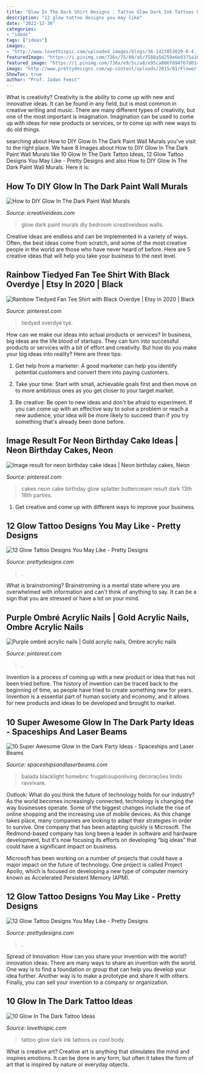 ```yaml
---
title: "Glow In The Dark Shirt Designs : Tattoo Glow Dark Ink Tattoos Uv Cool Body"
description: "12 glow tattoo designs you may like"
date: "2022-12-30"
categories:
- "ideas"
tags: ["ideas"]
images:
- "http://www.lovethispic.com/uploaded_images/blogs/36-1423853020-8-4.jpg"
featuredImage: "https://i.pinimg.com/736x/75/88/a5/7588a5d259e6e9375a166aa75c781697--neon-birthday-cakes-splatter-cake.jpg"
featured_image: "https://i.pinimg.com/736x/e9/5c/a8/e95ca806f094f67d014502ddabc2c601.jpg"
image: "http://www.prettydesigns.com/wp-content/uploads/2015/01/Flower-Glow-Tattoo.jpg"
ShowToc: true
author: "Prof. Jadon Feest"
---
```



What is creativity?
Creativity is the ability to come up with new and innovative ideas. It can be found in any field, but is most common in creative writing and music. There are many different types of creativity, but one of the most important is imagination. Imagination can be used to come up with ideas for new products or services, or to come up with new ways to do old things.

	

		
searching about How to DIY Glow In The Dark Paint Wall Murals you've visit to the right place. We have 8 Images about How to DIY Glow In The Dark Paint Wall Murals like 10 Glow In The Dark Tattoo Ideas, 12 Glow Tattoo Designs You May Like - Pretty Designs and also How to DIY Glow In The Dark Paint Wall Murals. Here it is:
		
    
## How To DIY Glow In The Dark Paint Wall Murals

<img loading=lazy src="http://www.icreativeideas.com/wp-content/uploads/2014/08/How-to-DIY-Glow-In-The-Dark-Paint-Wall-Murals-1.jpg" onerror="this.onerror=null;this.src='https://tse3.mm.bing.net/th?id=OIP.m8ZFMQ3FH6ZziMC_CS35twHaK0&amp;pid=15.1';" alt="How to DIY Glow In The Dark Paint Wall Murals">

_Source: icreativeideas.com_

>glow dark paint murals diy bedroom icreativeideas walls. 

	

Creative ideas are endless and can be implemented in a variety of ways. Often, the best ideas come from scratch, and some of the most creative people in the world are those who have never heard of before. Here are 5 creative ideas that will help you take your business to the next level.

    
## Rainbow Tiedyed Fan Tee Shirt With Black Overdye | Etsy In 2020 | Black

<img loading=lazy src="https://i.pinimg.com/736x/e9/5c/a8/e95ca806f094f67d014502ddabc2c601.jpg" onerror="this.onerror=null;this.src='https://tse1.mm.bing.net/th?id=OIP.6gJiqd84odiU1VLbsHqRlwHaLI&amp;pid=15.1';" alt="Rainbow Tiedyed Fan Tee Shirt with Black Overdye | Etsy in 2020 | Black">

_Source: pinterest.com_

>tiedyed overdye tye. 

	

How can we make our ideas into actual products or services?
In business, big ideas are the life blood of startups. They can turn into successful products or services with a bit of effort and creativity. But how do you make your big ideas into reality? Here are three tips:
1) Get help from a marketer: A good marketer can help you identify potential customers and convert them into paying customers.

2) Take your time: Start with small, achievable goals first and then move on to more ambitious ones as you get closer to your target market.

3) Be creative: Be open to new ideas and don't be afraid to experiment. If you can come up with an effective way to solve a problem or reach a new audience, your idea will be more likely to succeed than if you try something that's already been done before.

    
## Image Result For Neon Birthday Cake Ideas | Neon Birthday Cakes, Neon

<img loading=lazy src="https://i.pinimg.com/736x/75/88/a5/7588a5d259e6e9375a166aa75c781697--neon-birthday-cakes-splatter-cake.jpg" onerror="this.onerror=null;this.src='https://tse2.mm.bing.net/th?id=OIP.BsWzV_jusPFe3UF94TD7UQHaKJ&amp;pid=15.1';" alt="Image result for neon birthday cake ideas | Neon birthday cakes, Neon">

_Source: pinterest.com_

>cakes neon cake birthday glow splatter buttercream result dark 13th 16th parties. 

	

1. Get creative and come up with different ways to improve your business.

    
## 12 Glow Tattoo Designs You May Like - Pretty Designs

<img loading=lazy src="https://www.prettydesigns.com/wp-content/uploads/2015/01/Rose-Tattoo1.jpg" onerror="this.onerror=null;this.src='https://tse2.mm.bing.net/th?id=OIP.xc_GDB6EBb5ZpcGAB8YSKwHaJ4&amp;pid=15.1';" alt="12 Glow Tattoo Designs You May Like - Pretty Designs">

_Source: prettydesigns.com_

>. 

	

What is brainstroming? Brainstroming is a mental state where you are overwhelmed with information and can't think of anything to say. It can be a sign that you are stressed or have a lot on your mind.

    
## Purple Ombré Acrylic Nails | Gold Acrylic Nails, Ombre Acrylic Nails

<img loading=lazy src="https://i.pinimg.com/736x/42/7d/bc/427dbc87eef9a9738c79c98e91ba37fa.jpg" onerror="this.onerror=null;this.src='https://tse3.mm.bing.net/th?id=OIP.iJkfUazM8NlAgBtX7DsLXgHaJ3&amp;pid=15.1';" alt="Purple ombré acrylic nails | Gold acrylic nails, Ombre acrylic nails">

_Source: pinterest.com_

>. 

	

Invention is a process of coming up with a new product or idea that has not been tried before. The history of invention can be traced back to the beginning of time, as people have tried to create something new for years. Invention is a essential part of human society and economy, and it allows for new products and ideas to be developed and brought to market.

    
## 10 Super Awesome Glow In The Dark Party Ideas - Spaceships And Laser Beams

<img loading=lazy src="https://spaceshipsandlaserbeams.com/wp-content/uploads/2015/12/glow-in-the-dark-party-ideas.jpg" onerror="this.onerror=null;this.src='https://tse1.mm.bing.net/th?id=OIP.fqDZuRcVOGTvZWo9xEgUPQHaLH&amp;pid=15.1';" alt="10 Super Awesome Glow in the Dark Party Ideas - Spaceships and Laser Beams">

_Source: spaceshipsandlaserbeams.com_

>balada blacklight homebnc frugalcouponliving decorações lindo ravvivare. 

	

Outlook: What do you think the future of technology holds for our industry?
As the world becomes increasingly connected, technology is changing the way businesses operate. Some of the biggest changes include the rise of online shopping and the increasing use of mobile devices. As this change takes place, many companies are looking to adapt their strategies in order to survive. 
One company that has been adapting quickly is Microsoft. The Redmond-based company has long been a leader in software and hardware development, but it's now focusing its efforts on developing “big ideas” that could have a significant impact on business. 

Microsoft has been working on a number of projects that could have a major impact on the future of technology. One project is called Project Apollo, which is focused on developing a new type of computer memory known as Accelerated Persistent Memory (APM).

    
## 12 Glow Tattoo Designs You May Like - Pretty Designs

<img loading=lazy src="http://www.prettydesigns.com/wp-content/uploads/2015/01/Flower-Glow-Tattoo.jpg" onerror="this.onerror=null;this.src='https://tse2.mm.bing.net/th?id=OIP.rSDop2CxYi0FjfgC2sfKfwHaJ4&amp;pid=15.1';" alt="12 Glow Tattoo Designs You May Like - Pretty Designs">

_Source: prettydesigns.com_

>. 

	

Spread of Innovation: How can you share your invention with the world?
innovation ideas: 
There are many ways to share an invention with the world. One way is to find a foundation or group that can help you develop your idea further. Another way is to make a prototype and share it with others. Finally, you can sell your invention to a company or organization.

    
## 10 Glow In The Dark Tattoo Ideas

<img loading=lazy src="http://www.lovethispic.com/uploaded_images/blogs/36-1423853020-8-4.jpg" onerror="this.onerror=null;this.src='https://tse4.mm.bing.net/th?id=OIP.AMbXcek4krAXE8VQ9qcckAHaNx&amp;pid=15.1';" alt="10 Glow In The Dark Tattoo Ideas">

_Source: lovethispic.com_

>tattoo glow dark ink tattoos uv cool body. 

	

What is creative art?
Creative art is anything that stimulates the mind and inspires emotions. It can be done in any form, but often it takes the form of art that is inspired by nature or everyday objects.

